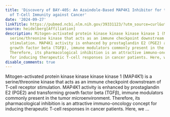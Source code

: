 ```yaml
---
title: 'Discovery of BAY-405: An Azaindole-Based MAP4K1 Inhibitor for the Enhancement
  of T-Cell Immunity against Cancer'
date: '2024-09-27'
linkTitle: https://pubmed.ncbi.nlm.nih.gov/39331123/?utm_source=curl&utm_medium=rss&utm_campaign=pubmed-2&utm_content=1FakS-2QOkCT8HsMOQP1bCRQ4YzyumYOmxmF0moLsQ3dFB1E9V&fc=20220326224207&ff=20240927184334&v=2.18.0.post9+e462414
source: heidelberg[Affiliation]
description: Mitogen-activated protein kinase kinase kinase kinase 1 (MAP4K1) is a
  serine/threonine kinase that acts as an immune checkpoint downstream of T-cell receptor
  stimulation. MAP4K1 activity is enhanced by prostaglandin E2 (PGE2) and transforming
  growth factor beta (TGFβ), immune modulators commonly present in the tumor microenvironment.
  Therefore, its pharmacological inhibition is an attractive immuno-oncology concept
  for inducing therapeutic T-cell responses in cancer patients. Here, we ...
disable_comments: true
---
```

Mitogen-activated protein kinase kinase kinase kinase 1 (MAP4K1) is a serine/threonine kinase that acts as an immune checkpoint downstream of T-cell receptor stimulation. MAP4K1 activity is enhanced by prostaglandin E2 (PGE2) and transforming growth factor beta (TGFβ), immune modulators commonly present in the tumor microenvironment. Therefore, its pharmacological inhibition is an attractive immuno-oncology concept for inducing therapeutic T-cell responses in cancer patients. Here, we ...